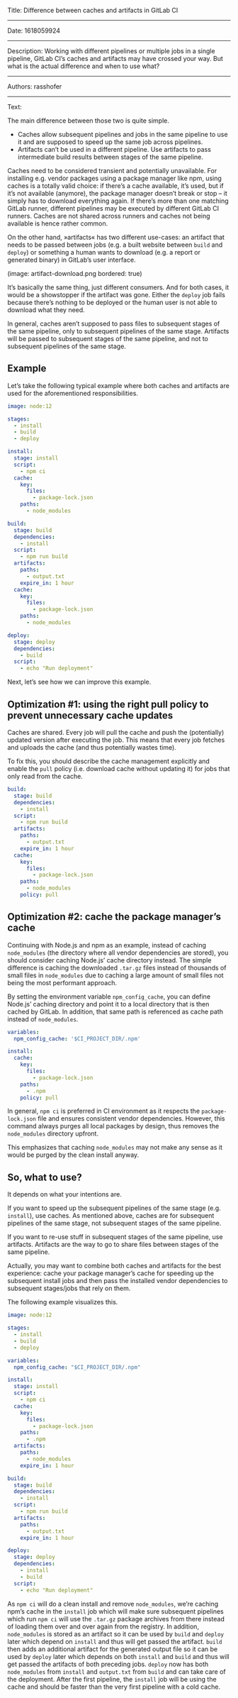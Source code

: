 Title: Difference between caches and artifacts in GitLab CI

-----

Date: 1618059924

-----

Description: Working with different pipelines or multiple jobs in a single pipeline, GitLab CI’s caches and artifacts may have crossed your way. But what is the actual difference and when to use what?

-----

Authors: rasshofer

-----

Text:

The main difference between those two is quite simple.

- Caches allow subsequent pipelines and jobs in the same pipeline to use it and are supposed to speed up the same job across pipelines.
- Artifacts can’t be used in a different pipeline. Use artifacts to pass intermediate build results between stages of the same pipeline.

Caches need to be considered transient and potentially unavailable. For installing e.g. vendor packages using a package manager like npm, using caches is a totally valid choice: if there’s a cache available, it’s used, but if it’s not available (anymore), the package manager doesn’t break or stop – it simply has to download everything again. If there’s more than one matching GitLab runner, different pipelines may be executed by different GitLab CI runners. Caches are not shared across runners and caches not being available is hence rather common.

On the other hand, »artifacts« has two different use-cases: an artifact that needs to be passed between jobs (e.g. a built website between `build` and `deploy`) or something a human wants to download (e.g. a report or generated binary) in GitLab’s user interface.

(image: artifact-download.png bordered: true)

It’s basically the same thing, just different consumers. And for both cases, it would be a showstopper if the artifact was gone. Either the `deploy` job fails because there’s nothing to be deployed or the human user is not able to download what they need.

In general, caches aren’t supposed to pass files to subsequent stages of the same pipeline, only to subsequent pipelines of the same stage. Artifacts will be passed to subsequent stages of the same pipeline, and not to subsequent pipelines of the same stage.

## Example

Let’s take the following typical example where both caches and artifacts are used for the aforementioned responsibilities.

```yaml
image: node:12

stages:
  - install
  - build
  - deploy

install:
  stage: install
  script:
    - npm ci
  cache:
    key:
      files:
        - package-lock.json
    paths:
      - node_modules

build:
  stage: build
  dependencies:
    - install
  script:
    - npm run build
  artifacts:
    paths:
      - output.txt
    expire_in: 1 hour
  cache:
    key:
      files:
        - package-lock.json
    paths:
      - node_modules

deploy:
  stage: deploy
  dependencies:
    - build
  script:
    - echo "Run deployment"
```

Next, let’s see how we can improve this example.

## Optimization #1: using the right pull policy to prevent unnecessary cache updates

Caches are shared. Every job will pull the cache and push the (potentially) updated version after executing the job. This means that every job fetches and uploads the cache (and thus potentially wastes time).

To fix this, you should describe the cache management explicitly and enable the `pull` policy (i.e. download cache without updating it) for jobs that only read from the cache.

```yaml
build:
  stage: build
  dependencies:
    - install
  script:
    - npm run build
  artifacts:
    paths:
      - output.txt
    expire_in: 1 hour
  cache:
    key:
      files:
        - package-lock.json
    paths:
      - node_modules
    policy: pull
```

## Optimization #2: cache the package manager’s cache

Continuing with Node.js and npm as an example, instead of caching `node_modules` (the directory where all vendor dependencies are stored), you should consider caching Node.js’ cache directory instead. The simple difference is caching the downloaded `.tar.gz` files instead of thousands of small files in `node_modules` due to caching a large amount of small files not being the most performant approach.

By setting the environment variable `npm_config_cache`, you can define Node.js’ caching directory and point it to a local directory that is then cached by GitLab. In addition, that same path is referenced as cache path instead of `node_modules`.

```yaml
variables:
  npm_config_cache: '$CI_PROJECT_DIR/.npm'

install:
  cache:
    key:
      files:
        - package-lock.json
    paths:
      - .npm
    policy: pull
```

In general, `npm ci` is preferred in CI environment as it respects the `package-lock.json` file and ensures consistent vendor dependencies. However, this command always purges all local packages by design, thus removes the `node_modules` directory upfront.

This emphasizes that caching `node_modules` may not make any sense as it would be purged by the clean install anyway.

## So, what to use?

It depends on what your intentions are.

If you want to speed up the subsequent pipelines of the same stage (e.g. `install`), use caches. As mentioned above, caches are for subsequent pipelines of the same stage, not subsequent stages of the same pipeline.

If you want to re-use stuff in subsequent stages of the same pipeline, use artifacts. Artifacts are the way to go to share files between stages of the same pipeline.

Actually, you may want to combine both caches and artifacts for the best experience: cache your package manager’s cache for speeding up the subsequent install jobs and then pass the installed vendor dependencies to subsequent stages/jobs that rely on them.

The following example visualizes this.

```yaml
image: node:12

stages:
  - install
  - build
  - deploy

variables:
  npm_config_cache: "$CI_PROJECT_DIR/.npm"

install:
  stage: install
  script:
    - npm ci
  cache:
    key:
      files:
        - package-lock.json
    paths:
      - .npm
  artifacts:
    paths:
      - node_modules
    expire_in: 1 hour

build:
  stage: build
  dependencies:
    - install
  script:
    - npm run build
  artifacts:
    paths:
      - output.txt
    expire_in: 1 hour

deploy:
  stage: deploy
  dependencies:
    - install
    - build
  script:
    - echo "Run deployment"
```

As `npm ci` will do a clean install and remove `node_modules`, we’re caching npm’s cache in the `install` job which will make sure subsequent pipelines which run `npm ci` will use the `.tar.gz` package archives from there instead of loading them over and over again from the registry. In addition, `node_modules` is stored as an artifact so it can be used by `build` and `deploy` later which depend on `install` and thus will get passed the artifact. `build` then adds an additional artifact for the generated output file so it can be used by `deploy` later which depends on both `install` and `build` and thus will get passed the artifacts of both preceding jobs. `deploy` now has both `node_modules` from `install` and `output.txt` from `build` and can take care of the deployment. After the first pipeline, the `install` job will be using the cache and should be faster than the very first pipeline with a cold cache.

